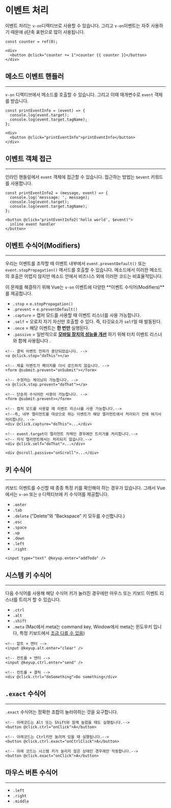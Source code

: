 # 이벤트 처리

이벤트 처리는 `v-on`디렉티브로 사용할 수 있습니다. 그리고 `v-on`이벤트는 자주 사용하기 때문에 `@`단축 표현으로 많이 사용됩니다.

```
const counter = ref(0);
```

```
<div>
  <button @click="counter += 1">counter {{ counter }}</button>
</div>
```

## 메소드 이벤트 핸들러

---

`v-on` 디렉티브에서 메소드를 호출할 수 있습니다. 그리고 이때 매개변수로 `event` 객체를 받습니다.
```
const printEventInfo = (event) => {
  console.log(event.target);
  console.log(event.target.tagName);
};
```

```
<div>
  <button @click="printEventInfo">printEventInfo</button>
</div>
```

## 이벤트 객체 접근

---

인라인 핸들링에서 `event` 객체에 접근할 수 있습니다. 접근하는 방법는 `$event` 키워드를 사용합니다.
```
const printEventInfo2 = (message, event) => {
  console.log('messsage: ', message);
  console.log(event.target);
  console.log(event.target.tagName);
};
```

```
<button @click="printEventInfo2('hello world', $event)">
  inline event handler
</button>
```

## 이벤트 수식어(Modifiers)

---

우리는 이벤트를 조작할 때 이벤트 내부에서 `event.preventDefault()` 또는 `event.stopPropagation()` 메서드를 호출할 수 있습니다. 메소드에서 이러한 메소드의 호출은 어렵지 않지만 메소드 안에서 비즈니스 외에 이러한 코드는 비효율적입니다.

이 문제를 해결하기 위해 Vue는 `v-on` 이벤트에 다양한 **이벤트 수식어(Modifiers)**를 제공합니다.

- `.stop` = `e.stopPropagation()`
- `.prevent` = `e.preventDefault()`
- `.capture` = 캡처 모드를 사용할 때 이벤트 리스너를 사용 가능합니다.
- `.self` = 오로지 자기 자신만 호출할 수 있다. 즉, 타깃요소가 `self`일 때 발동된다.
- `.once` = 해당 이벤트는 **한 번만** 실행된다.
- `.passive` = 일반적으로 [**모바일 장치의 성능을 개선**](https://developer.mozilla.org/en-US/docs/Web/API/EventTarget/addEventListener#improving_scrolling_performance_with_passive_listeners) 하기 위해 터치 이벤트 리스너와 함께 사용됩니다 .

```
<!-- 클릭 이벤트 전파가 중단되었습니다. -->
<a @click.stop="doThis"></a>

<!-- 제출 이벤트가 페이지를 다시 로드하지 않습니다. -->
<form @submit.prevent="onSubmit"></form>

<!-- 수정자는 체이닝이 가능합니다. -->
<a @click.stop.prevent="doThat"></a>

<!-- 단순히 수식어만 사용이 가능합니다. -->
<form @submit.prevent></form>

<!-- 캡처 모드를 사용할 때 이벤트 리스너를 사용 가능합니다.-->
<!--즉, 내부 엘리먼트를 대상으로 하는 이벤트가 해당 엘리먼트에서 처리되기 전에 여기서 처리합니다. -->
<div @click.capture="doThis">...</div>

<!-- event.target이 엘리먼트 자체인 경우에만 트리거를 처리합니다.-->
<!-- 자식 엘리먼트에서는 처리되지 않습니다.-->
<div @click.self="doThat">...</div>

<div @scroll.passive="onScroll">...</div>
```

## 키 수식어

---

키보드 이벤트를 수신할 때 종종 특정 키를 확인해야 하는 경우가 있습니다. 그래서 Vue에서는 `v-on` 또는 `@` 디렉티브에 키 수식어를 제공합니다.

- `.enter`
- `.tab`
- `.delete` (”Delete”와 “Backspace” 키 모두를 수신합니다.)
- `.esc`
- `.space`
- `.up`
- `.down`
- `.left`
- `.right`
```
<input type="text" @keyup.enter="addTodo" />
```

## 시스템 키 수식어

---

다음 수식어를 사용해 해당 수식어 키가 눌러진 경우에만 마우스 또는 키보드 이벤트 리스너를 트리거 할 수 있습니다.

- `.ctrl`
- `.alt`
- `.shift`
- `.meta` (Mac에서 meta는 command key, Window에서 meta는 윈도우키 입니다, 특정 키보드에서 [조금 다를 수 있음](https://v3.ko.vuejs.org/guide/events.html#%E1%84%89%E1%85%B5%E1%84%89%E1%85%B3%E1%84%90%E1%85%A6%E1%86%B7-%E1%84%89%E1%85%AE%E1%84%89%E1%85%B5%E1%86%A8%E1%84%8B%E1%85%A5-%E1%84%8F%E1%85%B5%E1%84%86%E1%85%A9%E1%86%A8%E1%84%85%E1%85%A9%E1%86%A8))
```
<!-- 알트 + 엔터 -->
<input @keyup.alt.enter="clear" />

<!-- 컨트롤 + 엔터 -->
<input @keyup.ctrl.enter="send" />

<!-- 컨트롤 + 클릭 -->
<div @click.ctrl="doSomething">Do something</div>
```

## **`.exact` 수식어**

---

`.exact` 수식어는 정확한 조합이 눌러야하는 것을 요구합니다.
```
<!-- 아래코드는 Alt 또는 Shift와 함께 눌렀을 때도 실행됩니다.-->
<button @click.ctrl="onClick">A</button>

<!-- 아래코드는 Ctrl키만 눌려져 있을 때 실행됩니다.-->
<button @click.ctrl.exact="onCtrlClick">A</button>

<!-- 아래 코드는 시스템 키가 눌리지 않은 상태인 경우에만 작동합니다.-->
<button @click.exact="onClick">A</button>
```

## 마우스 버튼 수식어

---

- `.left`
- `.right`
- `.middle`
